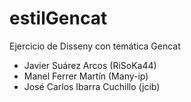 # estilGencat
Ejercicio de Disseny con temática Gencat

*   Javier Suárez Arcos (RiSoKa44)
*   Manel Ferrer Martín (Many-ip)
*   José Carlos Ibarra Cuchillo (jcib)